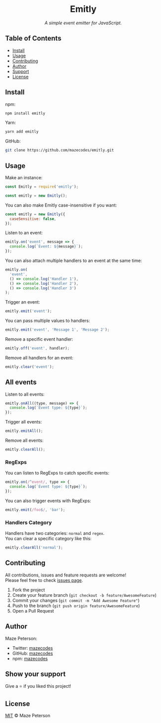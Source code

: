 <div align="center">
  <h1>Emitly</h1>
  <p><i>A simple event emitter for JavaScript.</i></p>
</div>

## Table of Contents

- [Install](#install)
- [Usage](#usage)
- [Contributing](#contributing)
- [Author](#author)
- [Support](#show-your-support)
- [License](#license)

## Install

npm:

```bash
npm install emitly
```

Yarn:

```bash
yarn add emitly
```

GitHub:

```bash
git clone https://github.com/mazecodes/emitly.git
```

## Usage

Make an instance:

```javascript
const Emitly = require('emitly');

const emitly = new Emitly();
```

You can also make Emitly case-insensitive if you want:

```javascript
const emitly = new Emitly({
  caseSensitive: false,
});
```

Listen to an event:

```javascript
emitly.on('event', message => {
  console.log(`Event: ${message}`);
});
```

You can also attach multiple handlers to an event at the same time:

```javascript
emitly.on(
  'event',
  () => console.log('Handler 1'),
  () => console.log('Handler 2'),
  () => console.log('Handler 3')
);
```

Trigger an event:

```javascript
emitly.emit('event');
```

You can pass multiple values to handlers:

```javascript
emitly.emit('event', 'Message 1', 'Message 2');
```

Remove a specific event handler:

```javascript
emitly.off('event', handler);
```

Remove all handlers for an event:

```javascript
emitly.clear('event');
```

## All events

Listen to all events:

```javascript
emitly.onAll((type, message) => {
  console.log(`Event type: ${type}`);
});
```

Trigger all events:

```javascript
emitly.emitAll();
```

Remove all events:

```javascript
emitly.clearAll();
```

### RegExps

You can listen to RegExps to catch specific events:

```javascript
emitly.on(/^event/, type => {
  console.log(`Event type: ${type}`);
});
```

You can also trigger events with RegExps:

```javascript
emitly.emit(/foo$/, 'bar');
```

### Handlers Category

Handlers have two categories: `normal` and `regex`.<br>
You can clear a specific category like this:

```javascript
emitly.clearAll('normal');
```

## Contributing

All contributions, issues and feature requests are welcome!<br>
Please feel free to check [issues page](https://github.com/mazecodes/emitly/issues).

1. Fork the project
1. Create your feature branch (`git checkout -b feature/AwesomeFeature`)
1. Commit your changes (`git commit -m "Add Awesome Feature"`)
1. Push to the branch (`git push origin feature/AwesomeFeature`)
1. Open a Pull Request

## Author

Maze Peterson:

- Twitter: [mazecodes](https://twitter.com/mazecodes)
- GitHub: [mazecodes](https://github.com/mazecodes)
- npm: [mazecodes](https://npmjs.com/~mazecodes)

## Show your support

Give a ⭐ if you liked this project!

## License

[MIT](https://github.com/mazecodes/emitly/blob/master/LICENSE) © Maze Peterson
